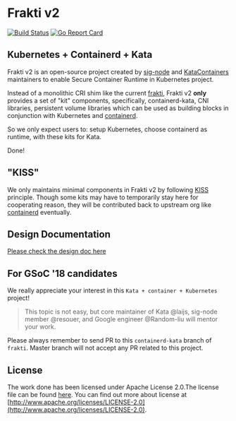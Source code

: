 # Frakti v2

[![Build Status](https://travis-ci.org/kubernetes/frakti.svg?branch=master)](https://travis-ci.org/kubernetes/frakti) [![Go Report Card](https://goreportcard.com/badge/github.com/kubernetes/frakti)](https://goreportcard.com/report/github.com/kubernetes/frakti)

## Kubernetes + Containerd + Kata ##

Frakti v2 is an open-source project created by [sig-node](https://github.com/kubernetes/community/tree/master/sig-node) and [KataContainers](https://katacontainers.io/) maintainers to enable Secure Container Runtime in Kubernetes project.

Instead of a monolithic CRI shim like the current [frakti](https://github.com/kubernetes/frakti), Frakti v2 **only** provides a set of "kit" components, specifically, containerd-kata, CNI libraries, persistent volume libraries which can be used as building blocks in conjunction with Kubernetes and [containerd](https://github.com/containerd/containerd).

So we only expect users to: setup Kubernetes, choose containerd as runtime, with these kits for Kata. 

Done!

## "KISS"

We only maintains minimal components in Frakti v2 by following [KISS](https://en.wikipedia.org/wiki/KISS_principle) principle. Though some kits may have to temporarily stay here for cooperating reason, they will be contributed back to upstream org like [containerd](https://github.com/containerd) eventually.

## Design Documentation

[Please check the design doc here](https://docs.google.com/document/d/1znUEfsl-J5WGVpRGZEFQtD-kNwqhFSvRSKly7cS7d8M)

## For GSoC '18 candidates

We really appreciate your interest in this `Kata + container + Kubernetes` project! 

> This topic is not easy, but core maintainer of Kata @laijs, sig-node member @resouer, and Google engineer @Random-liu will mentor your work.

Please always remember to send PR to this `containerd-kata` branch of `frakti`. Master branch will not accept any PR related to this project.


## License

The work done has been licensed under Apache License 2.0.The license file can be found [here](LICENSE). You can find out more about license at [http://www.apache.org/licenses/LICENSE-2.0](http://www.apache.org/licenses/LICENSE-2.0).
